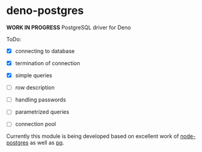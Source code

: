# deno-postgres
**WORK IN PROGRESS** PostgreSQL driver for Deno

ToDo:

- [x] connecting to database
- [x] termination of connection
- [x] simple queries
- [ ] row description
- [ ] handling passwords
- [ ] parametrized queries
- [ ] connection pool


Currently this module is being developed based on excellent work of [node-postgres](https://github.com/brianc/node-postgres) 
as well as [pq](https://github.com/lib/pq).

